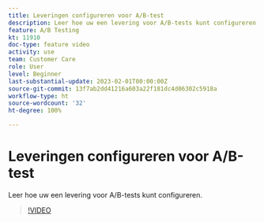 ```yaml
---
title: Leveringen configureren voor A/B-test
description: Leer hoe uw een levering voor A/B-tests kunt configureren.
feature: A/B Testing
kt: 11910
doc-type: feature video
activity: use
team: Customer Care
role: User
level: Beginner
last-substantial-update: 2023-02-01T00:00:00Z
source-git-commit: 13f7ab2dd41216a603a22f181dc4d06302c5918a
workflow-type: ht
source-wordcount: '32'
ht-degree: 100%

---
```



# Leveringen configureren voor A/B-test

Leer hoe uw een levering voor A/B-tests kunt configureren.

>[!VIDEO](https://video.tv.adobe.com/v/3415929?quality=12&learn=on)
